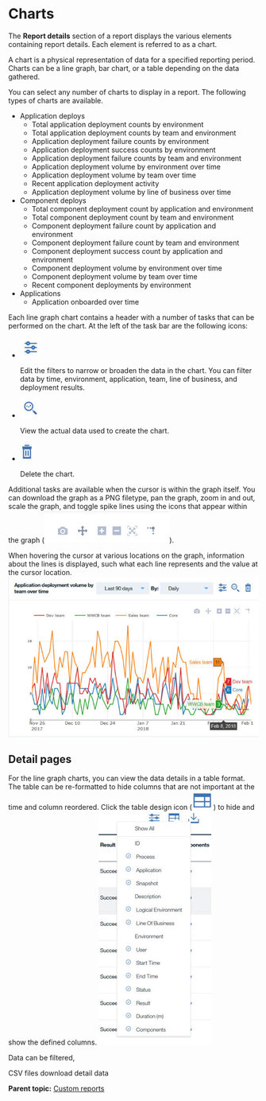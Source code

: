 # Charts

The **Report details** section of a report displays the various elements containing report details. Each element is referred to as a chart.

A chart is a physical representation of data for a specified reporting period. Charts can be a line graph, bar chart, or a table depending on the data gathered.

You can select any number of charts to display in a report. The following types of charts are available.

-   Application deploys
    -   Total application deployment counts by environment
    -   Total application deployment counts by team and environment
    -   Application deployment failure counts by environment
    -   Application deployment success counts by environment
    -   Application deployment failure counts by team and environment
    -   Application deployment volume by environment over time
    -   Application deployment volume by team over time
    -   Recent application deployment activity
    -   Application deployment volume by line of business over time
-   Component deploys
    -   Total component deployment count by application and environment
    -   Total component deployment count by team and environment
    -   Component deployment failure count by application and environment
    -   Component deployment failure count by team and environment
    -   Component deployment success count by application and environment
    -   Component deployment volume by environment over time
    -   Component deployment volume by team over time
    -   Recent component deployments by environment
-   Applications
    -   Application onboarded over time

Each line graph chart contains a header with a number of tasks that can be performed on the chart. At the left of the task bar are the following icons:

-   **![](../images/icon_charts_filter.jpg)**

    Edit the filters to narrow or broaden the data in the chart. You can filter data by time, environment, application, team, line of business, and deployment results.

-   **![](../images/icon_charts_viewdetails.jpg)**

    View the actual data used to create the chart.

-   **![](../images/icon_delete.jpg)**

    Delete the chart.


Additional tasks are available when the cursor is within the graph itself. You can download the graph as a PNG filetype, pan the graph, zoom in and out, scale the graph, and toggle spike lines using the icons that appear within the graph \(![](../images/graph_tasks.jpg)\).

When hovering the cursor at various locations on the graph, information about the lines is displayed, such what each line represents and the value at the cursor location. ![Sample line graph of Application deployment volume by team over time](../images/charts_linegraph.jpg)

## Detail pages

For the line graph charts, you can view the data details in a table format. The table can be re-formatted to hide columns that are not important at the time and column reordered. Click the table design icon \(![](../images/icon_charttable.jpg)\) to hide and show the defined columns. ![](../images/chartlayouteditor_example.jpg)

Data can be filtered,

CSV files download detail data

**Parent topic:** [Custom reports](../../com.insights.doc/topics/c_reports_custom.md)

